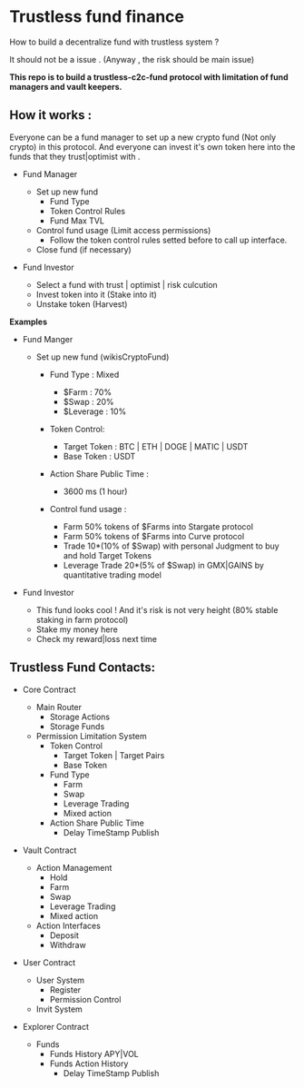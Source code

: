 # Trustless fund finance

How to build a decentralize fund with trustless system ? 

It should not be a issue . (Anyway , the risk should be main issue)

**This repo is to build a trustless-c2c-fund protocol with limitation of fund managers and vault keepers.**

## How it works :
Everyone can be a fund manager to set up a new crypto fund (Not only crypto) in this protocol. And everyone can invest it's own token here into the funds that they trust|optimist with .

- Fund Manager
    - Set up new fund
        - Fund Type
        - Token Control Rules
        - Fund Max TVL
    - Control fund usage (Limit access permissions)
        - Follow the token control rules setted before to call up interface.
    - Close fund (if necessary)

- Fund Investor
    - Select a fund with trust | optimist | risk culcution
    - Invest token into it (Stake into it)
    - Unstake token (Harvest)

**Examples**
- Fund Manger
    - Set up new fund (wikisCryptoFund)
        - Fund Type : Mixed
            - $Farm :        70%
            - $Swap :        20%
            - $Leverage :    10%
        - Token Control:
            - Target Token : BTC | ETH | DOGE | MATIC | USDT
            - Base Token : USDT
        - Action Share Public Time :
            - 3600 ms (1 hour) 

        - Control fund usage :
            - Farm 50% tokens of $Farms into Stargate protocol
            - Farm 50% tokens of $Farms into Curve protocol
            - Trade 10*(10% of $Swap) with personal Judgment to buy and hold Target Tokens
            - Leverage Trade 20*(5% of $Swap) in GMX|GAINS by quantitative trading model

- Fund Investor
    - This fund looks cool ! And it's risk is not very height (80% stable staking in farm protocol)
    - Stake my money here 
    - Check my reward|loss next time


## Trustless Fund Contacts:
- Core Contract
    - Main Router
        - Storage Actions
        - Storage Funds
    - Permission Limitation System
        - Token Control
            - Target Token | Target Pairs
            - Base Token
        - Fund Type
            - Farm
            - Swap
            - Leverage Trading
            - Mixed action
        - Action Share Public Time
            - Delay TimeStamp Publish

- Vault Contract
    - Action Management
        - Hold
        - Farm
        - Swap
        - Leverage Trading
        - Mixed action
    - Action Interfaces
        - Deposit
        - Withdraw

- User Contract
    - User System
        - Register
        - Permission Control
    - Invit System

- Explorer Contract
    - Funds
        - Funds History APY|VOL
        - Funds Action History
            - Delay TimeStamp Publish
    